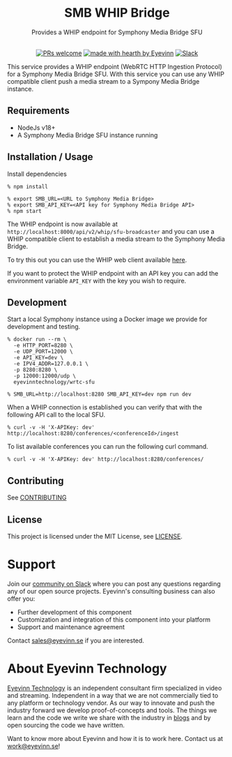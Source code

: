 <h1 align="center">
  SMB WHIP Bridge
</h1>

<div align="center">
  Provides a WHIP endpoint for Symphony Media Bridge SFU
</div>

<div align="center">
<br />

[![PRs welcome](https://img.shields.io/badge/PRs-welcome-ff69b4.svg?style=flat-square)](https://github.com/eyevinn/{{repo-name}}/issues?q=is%3Aissue+is%3Aopen+label%3A%22help+wanted%22)
[![made with hearth by Eyevinn](https://img.shields.io/badge/made%20with%20%E2%99%A5%20by-Eyevinn-59cbe8.svg?style=flat-square)](https://github.com/eyevinn)
[![Slack](http://slack.streamingtech.se/badge.svg)](http://slack.streamingtech.se)

</div>

This service provides a WHIP endpoint (WebRTC HTTP Ingestion Protocol) for a Symphony Media Bridge SFU. With this service you can use any WHIP compatible client push a media stream to a Sympony Media Bridge instance.

## Requirements

- NodeJs v18+
- A Symphony Media Bridge SFU instance running

## Installation / Usage

Install dependencies

```
% npm install
```

```
% export SMB_URL=<URL to Symphony Media Bridge>
% export SMB_API_KEY=<API key for Symphony Media Bridge API>
% npm start
```

The WHIP endpoint is now available at `http://localhost:8000/api/v2/whip/sfu-broadcaster` and you can use a WHIP compatible client to establish a media stream to the Symphony Media Bridge.

To try this out you can use the WHIP web client available [here](https://web.whip.eyevinn.technology/?endpoint=http%3A%2F%2Flocalhost%3A8000%2Fapi%2Fv2%2Fwhip%2Fsfu-broadcaster).

If you want to protect the WHIP endpoint with an API key you can add the environment variable `API_KEY` with the key you wish to require.

## Development

Start a local Symphony instance using a Docker image we provide for development and testing.

```
% docker run --rm \
  -e HTTP_PORT=8280 \
  -e UDP_PORT=12000 \
  -e API_KEY=dev \
  -e IPV4_ADDR=127.0.0.1 \
  -p 8280:8280 \
  -p 12000:12000/udp \
  eyevinntechnology/wrtc-sfu
```

```
% SMB_URL=http://localhost:8280 SMB_API_KEY=dev npm run dev
```

When a WHIP connection is established you can verify that with the following API call to the local SFU.

```
% curl -v -H 'X-APIKey: dev' http://localhost:8280/conferences/<conferenceId>/ingest
```

To list available conferences you can run the following curl command.

```
% curl -v -H 'X-APIKey: dev' http://localhost:8280/conferences/
```

## Contributing

See [CONTRIBUTING](CONTRIBUTING.md)

## License

This project is licensed under the MIT License, see [LICENSE](LICENSE).

# Support

Join our [community on Slack](http://slack.streamingtech.se) where you can post any questions regarding any of our open source projects. Eyevinn's consulting business can also offer you:

- Further development of this component
- Customization and integration of this component into your platform
- Support and maintenance agreement

Contact [sales@eyevinn.se](mailto:sales@eyevinn.se) if you are interested.

# About Eyevinn Technology

[Eyevinn Technology](https://www.eyevinntechnology.se) is an independent consultant firm specialized in video and streaming. Independent in a way that we are not commercially tied to any platform or technology vendor. As our way to innovate and push the industry forward we develop proof-of-concepts and tools. The things we learn and the code we write we share with the industry in [blogs](https://dev.to/video) and by open sourcing the code we have written.

Want to know more about Eyevinn and how it is to work here. Contact us at work@eyevinn.se!
